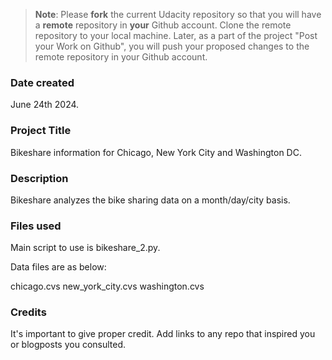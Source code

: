 >**Note**: Please **fork** the current Udacity repository so that you will have a **remote** repository in **your** Github account. Clone the remote repository to your local machine. Later, as a part of the project "Post your Work on Github", you will push your proposed changes to the remote repository in your Github account.

### Date created
June 24th 2024.

### Project Title
Bikeshare information for Chicago, New York City and Washington DC.

### Description
Bikeshare analyzes the bike sharing data on a month/day/city basis.

### Files used
Main script to use is bikeshare_2.py.

Data files are as below:

chicago.cvs
new_york_city.cvs
washington.cvs

### Credits
It's important to give proper credit. Add links to any repo that inspired you or blogposts you consulted.

